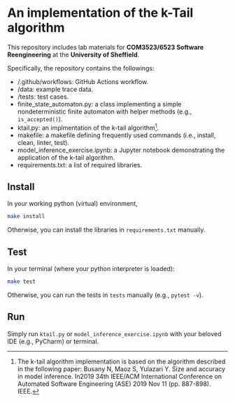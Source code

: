 # An implementation of the k-Tail algorithm

This repository includes lab materials for **COM3523/6523 Software Reengineering** at the **University of Sheffield**.

Specifically, the repository contains the followings:
- /.github/workflows: GitHub Actions workflow.
- /data: example trace data.
- /tests: test cases.
- finite_state_automaton.py: a class implementing a simple nondeterministic finite automaton with helper methods (e.g., `is_accepted()`).
- ktail.py: an implmentation of the k-tail algorithm[^1].
- makefile: a makefile defining frequently used commands (i.e., install, clean, linter, test).
- model_inference_exercise.ipynb: a Jupyter notebook demonstrating the application of the k-tail algorithm.
- requirements.txt: a list of required libraries.

[^1]: The k-tail algorithm implementation is based on the algorithm described in the following paper: 
Busany N, Maoz S, Yulazari Y. Size and accuracy in model inference. In2019 34th IEEE/ACM International Conference on Automated Software Engineering (ASE) 2019 Nov 11 (pp. 887-898). IEEE.

## Install

In your working python (virtual) environment,
```bash
make install
```

Otherwise, you can install the libraries in `requirements.txt` manually.

## Test

In your terminal (where your python interpreter is loaded):
```bash
make test
```

Otherwise, you can run the tests in `tests` manually (e.g., `pytest -v`).

## Run

Simply run `ktail.py` or `model_inference_exercise.ipynb` with your beloved IDE (e.g., PyCharm) or terminal.
